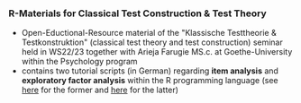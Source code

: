 ### R-Materials for Classical Test Construction & Test Theory

- Open-Eductional-Resource material of the "Klassische Testtheorie & Testkonstruktion" (classical test theory and test construction) seminar held in WS22/23 together with Arieja Farugie MS.c. at Goethe-University within the Psychology program
- contains two tutorial scripts (in German) regarding **item analysis** and **exploratory factor analysis** within the R programming language (see [here](https://pandar.netlify.app/post/diagnostik-itemanalyse/) for the former and [here](https://pandar.netlify.app/post/diagnostik-efa/) for the latter)

